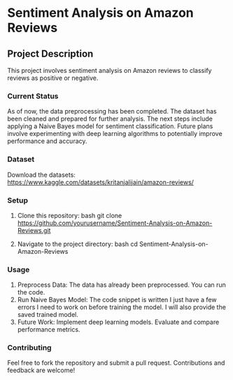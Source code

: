 # Sentiment Analysis on Amazon Reviews

## Project Description

This project involves sentiment analysis on Amazon reviews to classify reviews as positive or negative. 

### Current Status

As of now, the data preprocessing has been completed. The dataset has been cleaned and prepared for further analysis. 
The next steps include applying a Naive Bayes model for sentiment classification. Future plans involve experimenting with deep learning algorithms to potentially improve performance and accuracy.

### Dataset

Download the datasets:
https://www.kaggle.com/datasets/kritanjalijain/amazon-reviews/

### Setup

1. Clone this repository:
	bash
	git clone https://github.com/yourusername/Sentiment-Analysis-on-Amazon-Reviews.git

2. Navigate to the project directory:
	bash
	cd Sentiment-Analysis-on-Amazon-Reviews

### Usage

1. Preprocess Data: The data has already been preprocessed. You can run the code.
2. Run Naive Bayes Model: The code snippet is written I just have a few errors I need to work on before training the model. I will also provide the saved trained model.
3. Future Work: 
	Implement deep learning models.
	Evaluate and compare performance metrics.

### Contributing

Feel free to fork the repository and submit a pull request. Contributions and feedback are welcome!

